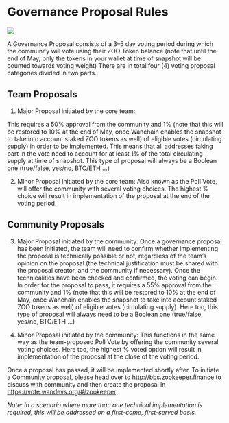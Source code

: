 
# Governance Proposal Rules

![](/governance.png)

A Governance Proposal consists of a 3–5 day voting period during which the community will vote using their ZOO Token balance (note that until the end of May, only the tokens in your wallet at time of snapshot will be counted towards voting weight)
There are in total four (4) voting proposal categories divided in two parts.


## Team Proposals

1) Major Proposal initiated by the core team: 

This requires a 50% approval from the community and 1% (note that this will be restored to 10% at the end of May, once Wanchain enables the snapshot to take into account staked ZOO tokens as well) of eligible votes (circulating supply) in order to be implemented. This means that all addresses taking part in the vote need to account for at least 1% of the total circulating supply at time of snapshot. This type of proposal will always be a Boolean one (true/false, yes/no, BTC/ETH …)

2) Minor Proposal initiated by the core team: 
Also known as the Poll Vote, will offer the community with several voting choices. The highest % choice will result in implementation of the proposal at the end of the voting period.


## Community Proposals

3) Major Proposal initiated by the community: 
Once a governance proposal has been initiated, the team will need to confirm whether implementing the proposal is technically possible or not, regardless of the team’s opinion on the proposal (the technical justification must be shared with the proposal creator, and the community if necessary). Once the technicalities have been checked and confirmed, the voting can begin. In order for the proposal to pass, it requires a 55% approval from the community and 1% (note that this will be restored to 10% at the end of May, once Wanchain enables the snapshot to take into account staked ZOO tokens as well) of eligible votes (circulating supply). Here too, this type of proposal will always need to be a Boolean one (true/false, yes/no, BTC/ETH …)

4) Minor Proposal initiated by the community:
This functions in the same way as the team-proposed Poll Vote by offering the community several voting choices. Here too, the highest % voted option will result in implementation of the proposal at the close of the voting period.


Once a proposal has passed, it will be implemented shortly after. To initiate a Community proposal, please head over to http://bbs.zookeeper.finance to discuss with community and then create the proposal in https://vote.wandevs.org/#/zookeeper.

_Note:_ _In a scenario where more than one technical implementation is required, this will be addressed on a first-come, first-served basis._
